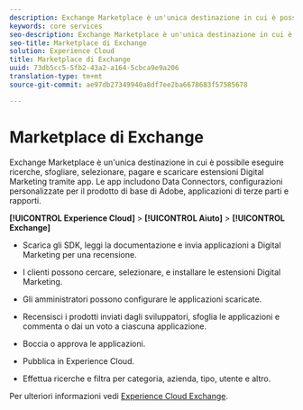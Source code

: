 ```yaml
---
description: Exchange Marketplace è un'unica destinazione in cui è possibile eseguire ricerche, sfogliare, selezionare, pagare e scaricare estensioni Digital Marketing tramite app. Le app includono Data Connectors, configurazioni personalizzate per il prodotto di base di Adobe, applicazioni di terze parti e rapporti.
keywords: core services
seo-description: Exchange Marketplace è un'unica destinazione in cui è possibile eseguire ricerche, sfogliare, selezionare, pagare e scaricare estensioni Digital Marketing tramite app. Le app includono Data Connectors, configurazioni personalizzate per il prodotto di base di Adobe, applicazioni di terze parti e rapporti.
seo-title: Marketplace di Exchange
solution: Experience Cloud
title: Marketplace di Exchange
uuid: 73db5cc5-5fb2-43a2-a164-5cbca9e9a206
translation-type: tm+mt
source-git-commit: ae97db27349940a8df7ee2ba6678683f57585678

---
```



# Marketplace di Exchange

Exchange Marketplace è un'unica destinazione in cui è possibile eseguire ricerche, sfogliare, selezionare, pagare e scaricare estensioni Digital Marketing tramite app. Le app includono Data Connectors, configurazioni personalizzate per il prodotto di base di Adobe, applicazioni di terze parti e rapporti.

**[!UICONTROL Experience Cloud]** &gt; **[!UICONTROL Aiuto]** &gt; **[!UICONTROL Exchange]**

<!-- <p>https://wiki.corp.adobe.com/display/marketingcloud/Marketing+Cloud+Exchange </p> 
<p>https://wiki.corp.adobe.com/display/marketingcloud/Marketplace+Implementation#MarketplaceImplementation-Anonymousvsauthenticatedexperience </p> -->

* Scarica gli SDK, leggi la documentazione e invia applicazioni a Digital Marketing per una recensione.

* I clienti possono cercare, selezionare, e installare le estensioni Digital Marketing.

* Gli amministratori possono configurare le applicazioni scaricate.

* Recensisci i prodotti inviati dagli sviluppatori, sfoglia le applicazioni e commenta o dai un voto a ciascuna applicazione.

* Boccia o approva le applicazioni.

* Pubblica in Experience Cloud.

* Effettua ricerche e filtra per categoria, azienda, tipo, utente e altro.

Per ulteriori informazioni vedi [Experience Cloud Exchange](https://exchange.adobe.com/experiencecloud.html).
